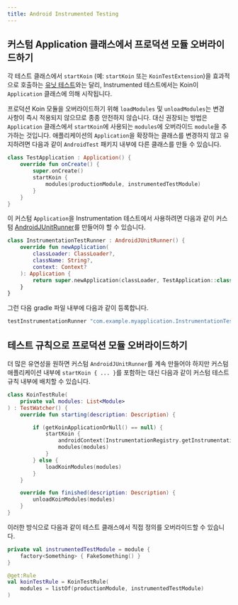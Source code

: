 ```yaml
---
title: Android Instrumented Testing
---
```

## 커스텀 Application 클래스에서 프로덕션 모듈 오버라이드하기

각 테스트 클래스에서 `startKoin` (예: `startKoin` 또는 `KoinTestExtension`)을 효과적으로 호출하는 [유닛 테스트](/docs/reference/koin-test/testing.md)와는 달리, Instrumented 테스트에서는 Koin이 `Application` 클래스에 의해 시작됩니다.

프로덕션 Koin 모듈을 오버라이드하기 위해 `loadModules` 및 `unloadModules`는 변경 사항이 즉시 적용되지 않으므로 종종 안전하지 않습니다. 대신 권장되는 방법은 `Application` 클래스에서 `startKoin`에 사용되는 `modules`에 오버라이드 `module`을 추가하는 것입니다. 애플리케이션의 `Application`을 확장하는 클래스를 변경하지 않고 유지하려면 다음과 같이 `AndroidTest` 패키지 내부에 다른 클래스를 만들 수 있습니다.
```kotlin
class TestApplication : Application() {
    override fun onCreate() {
        super.onCreate()
        startKoin {
            modules(productionModule, instrumentedTestModule)
        }
    }
}
```
이 커스텀 `Application`을 Instrumentation 테스트에서 사용하려면 다음과 같이 커스텀 [AndroidJUnitRunner](https://developer.android.com/training/testing/instrumented-tests/androidx-test-libraries/runner)를 만들어야 할 수 있습니다.
```kotlin
class InstrumentationTestRunner : AndroidJUnitRunner() {
    override fun newApplication(
        classLoader: ClassLoader?,
        className: String?,
        context: Context?
    ): Application {
        return super.newApplication(classLoader, TestApplication::class.java.name, context)
    }
}
```
그런 다음 gradle 파일 내부에 다음과 같이 등록합니다.
```groovy
testInstrumentationRunner "com.example.myapplication.InstrumentationTestRunner"
```

## 테스트 규칙으로 프로덕션 모듈 오버라이드하기

더 많은 유연성을 원하면 커스텀 `AndroidJUnitRunner`를 계속 만들어야 하지만 커스텀 애플리케이션 내부에 `startKoin { ... }`를 포함하는 대신 다음과 같이 커스텀 테스트 규칙 내부에 배치할 수 있습니다.
```kotlin
class KoinTestRule(
    private val modules: List<Module>
) : TestWatcher() {
    override fun starting(description: Description) {

        if (getKoinApplicationOrNull() == null) {
            startKoin {
                androidContext(InstrumentationRegistry.getInstrumentation().targetContext.applicationContext)
                modules(modules)
            }
        } else {
            loadKoinModules(modules)
        }
    }

    override fun finished(description: Description) {
        unloadKoinModules(modules)
    }
}
```
이러한 방식으로 다음과 같이 테스트 클래스에서 직접 정의를 오버라이드할 수 있습니다.
```kotlin
private val instrumentedTestModule = module {
    factory<Something> { FakeSomething() }
}

@get:Rule
val koinTestRule = KoinTestRule(
    modules = listOf(productionModule, instrumentedTestModule)
)
```
